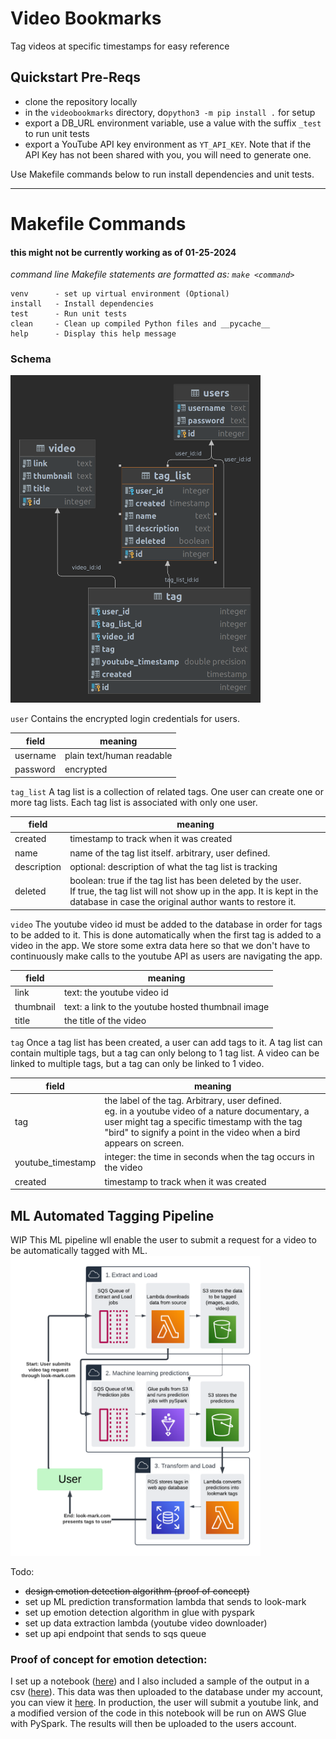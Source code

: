 # Video Bookmarks
Tag videos at specific timestamps for easy reference

## Quickstart Pre-Reqs

 - clone the repository locally
 - in the `videobookmarks` directory, 
do`python3 -m pip install .` for setup
 - export a DB_URL environment variable,
use a value with the suffix `_test` to run unit tests
 - export a YouTube API key environment as `YT_API_KEY`. Note that if the API Key has not been shared with you, 
you will need to generate one.

 Use Makefile commands below to run install dependencies and unit tests.

--------------

# Makefile Commands
#### this might not be currently working as of 01-25-2024
<i>command line Makefile statements are formatted as: `make <command>` </i>
```commandline
venv      - set up virtual environment (Optional)
install   - Install dependencies
test      - Run unit tests
clean     - Clean up compiled Python files and __pycache__
help      - Display this help message
```


### Schema
<img src="img/schema.png" alt="image" width="400" height="auto">

`user` Contains the encrypted login credentials for users.

| field    | meaning                   |
|----------|---------------------------|
| username | plain text/human readable |
| password | encrypted                 |

`tag_list` 
A tag list is a collection of related tags.
One user can create one or more tag lists. 
Each tag list is associated with only one user.

| field       | meaning                                                                                                                                                                                         |
|-------------|-------------------------------------------------------------------------------------------------------------------------------------------------------------------------------------------------|
| created     | timestamp to track when it was created                                                                                                                                                          |
| name        | name of the tag list itself. arbitrary, user defined.                                                                                                                                           |
| description | optional: description of what the tag list is tracking                                                                                                                                          |
| deleted     | boolean: true if the tag list has been deleted by the user. <br/>If true, the tag list will not show up in the app. It is kept in the database in case the original author wants to restore it. |

`video` 
The youtube video id must be added to the database in order for tags to be added to it. 
This is done automatically when the first tag is added to a video in the app.
We store some extra data here so that we don't have to continuously make calls to the youtube
API as users are navigating the app.

| field     | meaning                                           |
|-----------|---------------------------------------------------|
| link      | text: the youtube video id                        |
| thumbnail | text: a link to the youtube hosted thumbnail image |
| title     | the title of the video                            |

`tag` 
Once a tag list has been created, a user can add tags to it. 
A tag list can contain multiple tags, but a tag can only
belong to 1 tag list. A video can be linked to multiple tags, but a tag can only be linked to 1 video.

| field             | meaning                                                                                                                                                                                                                        |
|-------------------|--------------------------------------------------------------------------------------------------------------------------------------------------------------------------------------------------------------------------------|
| tag               | the label of the tag. Arbitrary, user defined. <br/>eg. in a youtube video of a nature documentary, a user might tag a specific timestamp with the tag "bird" to signify a  point in the video when a  bird appears on screen. |
| youtube_timestamp | integer: the time in seconds when the tag occurs in the video                                                                                                                                                                  |
| created           | timestamp to track when it was created                                                                                                                                                                       |

## ML Automated Tagging Pipeline

WIP This ML pipeline wll enable the user to submit a request for a video to be automatically tagged with ML. 
<img src="img/look-mark-predictions.png" alt="image" width="400" height="auto">

Todo:
- ~~design emotion detection algorithm (proof of concept)~~
- set up ML prediction transformation lambda that sends to look-mark
- set up emotion detection algorithm in glue with pyspark
- set up data extraction lambda (youtube video downloader)
- set up api endpoint that sends to sqs queue

### Proof of concept for emotion detection:
I set up a notebook ([here](notebooks/emotion_detection.ipynb))
and I also included a sample of the output in a csv ([here](notebooks/emotion_detection%20-%20aQoFrRq6Ds8.csv)).
This data was then uploaded to the database under my account, you can view it [here](https://look-mark.com/tagging/10/aQoFrRq6Ds8).
In production, the user will submit a youtube link, and a modified version
of the code in this notebook will be run on AWS Glue with PySpark. The results
will then be uploaded to the users account.